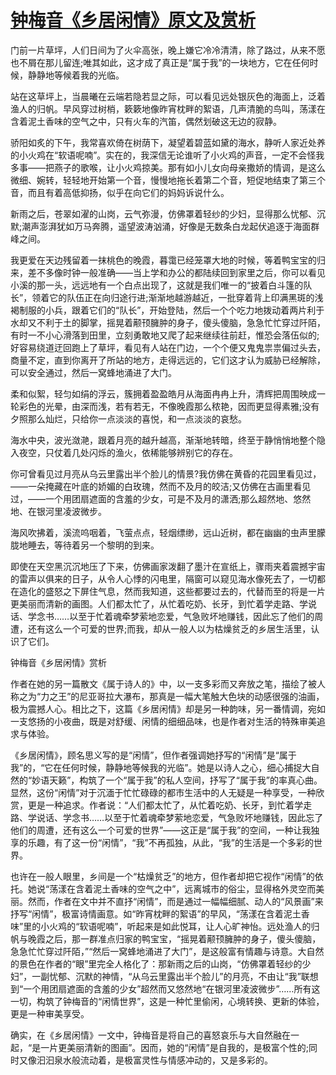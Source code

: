 # [钟梅音《乡居闲情》原文及赏析](https://www.vrrw.net/wx/8750.html)

门前一片草坪，人们日间为了火伞高张，晚上嫌它冷冷清清，除了路过，从来不愿也不屑在那儿留连;唯其如此，这才成了真正是“属于我”的一块地方，它在任何时候，静静地等候着我的光临。

站在这草坪上，当晨曦在云端若隐若显之际，可以看见远处银灰色的海面上，泛着渔人的归帆。早风穿过树梢，簌簌地像昨宵枕畔的絮语，几声清脆的鸟叫，荡漾在含着泥土香味的空气之中，只有火车的汽笛，偶然划破这无边的寂静。

骄阳如炙的下午，我常喜欢倚在树荫下，凝望着碧蓝如黛的海水，静听人家近处养的小火鸡在“软语呢喃”。实在的，我深信无论谁听了小火鸡的声音，一定不会怪我多事——把燕子的歌喉，让小火鸡掠美。那有如小儿女向母亲撒娇的情调，是这么微细、婉转，轻轻地开始第一个音，慢慢地拖长着第二个音，短促地结束了第三个音，而且有着高低抑扬，似乎在向它们的妈妈诉说什么。

新雨之后，苍翠如濯的山岗，云气弥漫，仿佛罩着轻纱的少妇，显得那么忧郁、沉默;潮声澎湃犹如万马奔腾，遥望波涛汹涌，好像是无数条白龙起伏追逐于海面群峰之间。



我更爱在天边残留着一抹桃色的晚霞，暮霭已经笼罩大地的时候，等着鸭宝宝的归来，差不多像时钟一般准确——当上学和办公的都陆续回到家里之后，你可以看见小溪的那一头，远远地有一个白点出现了，这就是我们唯一的“披着白斗篷的队长”，领着它的队伍正在向归途行进;渐渐地越游越近，一批穿着背上印满黑斑的浅褐制服的小兵，跟着它们的“队长”，开始登陆，然后一个个吃力地拨动着两片利于水却又不利于土的脚掌，摇晃着颟顸臃肿的身子，傻头傻脑，急急忙忙穿过阡陌，有时一不小心滑落到田里，立刻勇敢地又爬了起来继续往前赶，惟恐会落伍似的;好容易绕道迂回跑上了草坪，看见有人站在门边，一个个便又鬼鬼祟祟偏过头去，商量不定，直到你离开了所站的地方，走得远远的，它们这才认为威胁已经解除，可以安全通过，然后一窝蜂地涌进了大门。

柔和似絮，轻匀如绢的浮云，簇拥着盈盈皓月从海面冉冉上升，清辉把周围映成一轮彩色的光晕，由深而浅，若有若无，不像晚霞那么秾艳，因而更显得素雅;没有夕照那么灿烂，只给你一点淡淡的喜悦，和一点淡淡的哀愁。

海水中央，波光潋滟，跟着月亮的越升越高，渐渐地转暗，终至于静悄悄地整个隐入夜空，只仗着几处闪烁的渔火，依稀能够辨别它的存在。

你可曾看见过月亮从乌云里露出半个脸儿的情景?我仿佛在黄昏的花园里看见过，——一朵掩藏在叶底的娇媚的白玫瑰，然而不及月的皎洁;又仿佛在古画里看见过，——一个用团扇遮面的含羞的少女，可是不及月的潇洒;那么超然地、悠然地、在银河里凌波微步。

海风吹拂着，溪流呜咽着，飞萤点点，轻烟缥缈，远山近树，都在幽幽的虫声里朦胧地睡去，等待着另一个黎明的到来。

即使在天空黑沉沉地压了下来，仿佛画家泼翻了墨汁在宣纸上，骤雨夹着震撼宇宙的雷声以俱来的日子，从令人心悸的闪电里，隔窗可以窥见海水像死去了，一切都在造化的盛怒之下屏住气息，然而我知道，这些都要过去的，代替而至的将是一片更美丽而清新的画图。人们都太忙了，从忙着吃奶、长牙，到忙着学走路、学说话、学念书……以至于忙着魂牵梦萦地恋爱，气急败坏地赚钱，因此忘了他们的周遭，还有这么一个可爱的世界;而我，却从一般人以为枯燥贫乏的乡居生活里，认识了它们。

钟梅音《乡居闲情》赏析

作者在她的另一篇散文《属于诗人的》中，以一支多彩而又奔放之笔，描绘了被人称之为“力之王”的尼亚哥拉大瀑布，那真是一幅大笔触大色块的动感很强的油画，极为震撼人心。相比之下，这篇《乡居闲情》却是另一种韵味，另一番情调，宛如一支悠扬的小夜曲，既是对舒缓、闲情的细细品味，也是作者对生活的特殊审美追求与体验。

《乡居闲情》，顾名思义写的是“闲情”，但作者强调她抒写的“闲情”是“属于我”的，“它在任何时候，静静地等候我的光临”。她是以诗人之心，细心捕捉大自然的“妙语天籁”，构筑了一个“属于我”的私人空间，抒写了“属于我”的率真心曲。显然，这份“闲情”对于沉湎于忙忙碌碌的都市生活中的人无疑是一种享受，一种欣赏，更是一种追求。作者说：“人们都太忙了，从忙着吃奶、长牙，到忙着学走路、学说话、学念书……以至于忙着魂牵梦萦地恋爱，气急败坏地赚钱，因此忘了他们的周遭，还有这么一个可爱的世界”——这正是“属于我”的空间，一种让我独享的乐趣，有了这一份“闲情”，“我”不再孤独，从此，“我”的生活是一个多彩的世界。

也许在一般人眼里，乡间是一个“枯燥贫乏”的地方，但作者却把它视作“闲情”的依托。她说“荡漾在含着泥土香味的空气之中”，远离城市的俗尘，显得格外灵空而美丽。然而，作者在文中并不直抒“闲情”，而是通过一幅幅细腻、动人的“风景画”来抒写“闲情”，极富诗情画意。如“昨宵枕畔的絮语”的早风，“荡漾在含着泥土香味”里的小火鸡的“软语呢喃”，听起来是如此悦耳，让人心旷神怡。远处渔人的归帆与晚霞之后，那一群准点归家的鸭宝宝，“摇晃着颟顸臃肿的身子，傻头傻脑，急急忙忙穿过阡陌，”“然后一窝蜂地涌进了大门”，是这般富有情趣与诗意。大自然的景色在作者的“眼”里完全人格化了：那新雨之后的山岗，“仿佛罩着轻纱的少妇”，一副忧郁、沉默的神情，“从乌云里露出半个脸儿”的月亮，不由让“我”联想到“一个用团扇遮面的含羞的少女”超然而又悠然地“在银河里凌波微步”……所有这一切，构筑了钟梅音的“闲情世界”，这是一种忙里偷闲，心境转换、更新的体验，更是一种审美享受。

确实，在《乡居闲情》一文中，钟梅音是将自己的喜怒哀乐与大自然融在一起，“是一片更美丽清新的图画”。因而，她的“闲情”是自我的，是极富个性的;同时又像汩汩泉水般流动着，是极富灵性与情感冲动的，又是多彩的。

